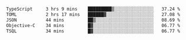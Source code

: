 <!--START_SECTION:waka-->

```txt
TypeScript     3 hrs 9 mins    █████████▒░░░░░░░░░░░░░░░   37.24 %
TOML           2 hrs 17 mins   ██████▓░░░░░░░░░░░░░░░░░░   27.08 %
JSON           44 mins         ██▒░░░░░░░░░░░░░░░░░░░░░░   08.69 %
Objective-C    34 mins         █▓░░░░░░░░░░░░░░░░░░░░░░░   06.77 %
TSQL           34 mins         █▓░░░░░░░░░░░░░░░░░░░░░░░   06.77 %
```

<!--END_SECTION:waka-->